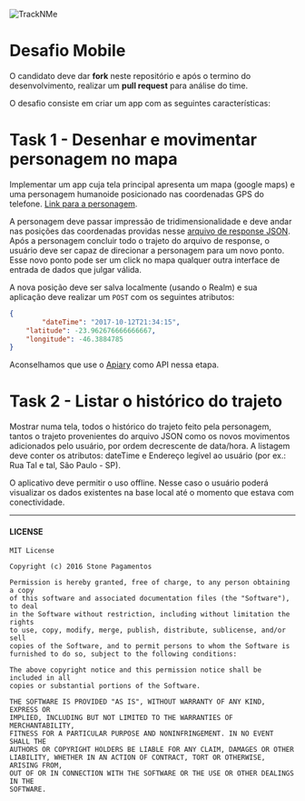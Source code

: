 ![TrackNMe](https://www.tracknme.com.br/app/images/logo-tracknme.png)


# Desafio Mobile

O candidato deve dar **fork** neste repositório e após o termino do desenvolvimento, realizar um **pull request** para análise do time.

O desafio consiste em criar um app com as seguintes características:

# Task 1 - Desenhar e movimentar personagem no mapa

Implementar um app cuja tela principal apresenta um mapa (google maps) e uma personagem humanoide posicionado nas coordenadas GPS do telefone. [Link para a personagem](https://github.com/andrealvares/tracknme-mobile-challenge/blob/master/assets/sprites.png).

A personagem deve passar impressão de tridimensionalidade e deve andar nas posições das coordenadas providas nesse [arquivo de response JSON](https://github.com/andrealvares/tracknme-mobile-challenge/blob/master/assets/posicoes.json). Após a personagem concluir todo o trajeto do arquivo de response, o usuário deve ser capaz de direcionar a personagem para um novo ponto. Esse novo ponto pode ser um click no mapa qualquer outra interface de entrada de dados que julgar válida. 

A nova posição deve ser salva localmente (usando o Realm) e sua aplicação deve realizar um `POST` com os seguintes atributos:

``` json
{
    	"dateTime": "2017-10-12T21:34:15",
	"latitude": -23.962676666666667,
	"longitude": -46.3884785
}
```
Aconselhamos que use o [Apiary](https://apiary.io) como API nessa etapa.

# Task 2 - Listar o histórico do trajeto

Mostrar numa tela, todos o histórico do trajeto feito pela personagem, tantos o trajeto provenientes do arquivo JSON como os novos movimentos adicionados pelo usuário, por ordem decrescente de data/hora. A listagem deve conter os atributos: dateTime e Endereço legível ao usuário (por ex.: Rua Tal e tal, São Paulo - SP).

O aplicativo deve permitir o uso offline. Nesse caso o usuário poderá visualizar os dados existentes na base local até o momento que estava com conectividade.

---
#### LICENSE
```
MIT License

Copyright (c) 2016 Stone Pagamentos

Permission is hereby granted, free of charge, to any person obtaining a copy
of this software and associated documentation files (the "Software"), to deal
in the Software without restriction, including without limitation the rights
to use, copy, modify, merge, publish, distribute, sublicense, and/or sell
copies of the Software, and to permit persons to whom the Software is
furnished to do so, subject to the following conditions:

The above copyright notice and this permission notice shall be included in all
copies or substantial portions of the Software.

THE SOFTWARE IS PROVIDED "AS IS", WITHOUT WARRANTY OF ANY KIND, EXPRESS OR
IMPLIED, INCLUDING BUT NOT LIMITED TO THE WARRANTIES OF MERCHANTABILITY,
FITNESS FOR A PARTICULAR PURPOSE AND NONINFRINGEMENT. IN NO EVENT SHALL THE
AUTHORS OR COPYRIGHT HOLDERS BE LIABLE FOR ANY CLAIM, DAMAGES OR OTHER
LIABILITY, WHETHER IN AN ACTION OF CONTRACT, TORT OR OTHERWISE, ARISING FROM,
OUT OF OR IN CONNECTION WITH THE SOFTWARE OR THE USE OR OTHER DEALINGS IN THE
SOFTWARE.
```
